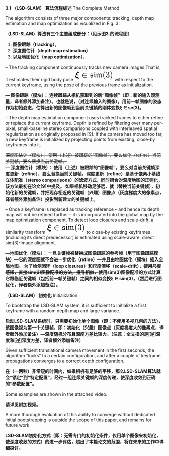 **3.1 （LSD-SLAM） 算法流程综述** The Complete Method

The algorithm consists of three major components: tracking, depth map estimation and map optimization as visualized in Fig. 3:

**（LSD-SLAM）算法有三个主要组成部分：（见示图3.的流程图）**

1. **图像跟踪（tracking），**
2. **深度图估计（depth map estimation）**
3. **以及地图优化（map optimization），**

– The tracking component continuously tracks new camera images.That is, it estimates their rigid body pose ![](/assets/math_14.png) with respect to the current keyframe, using the pose of the previous frame as initialization.

**— 图像跟踪（模块）： 连续跟踪从相机获取到的新“图像帧”（即：新的输入观测量，译者额外添加备注）。也就是说，（对连续输入的图像），用前一帧图像的姿态作为初始姿态，估算出新的图像帧到当前关键帧的刚体变换ξ ∈ se\(3\)。**

– The depth map estimation component uses tracked frames to either refine or replace the current keyframe. Depth is refined by filtering over many per-pixel, small-baseline stereo comparisons coupled with interleaved spatial regularization as originally proposed in \[9\]. If the camera has moved too far, a new keyframe is initialized by projecting points from existing, close-by keyframes into it.

~~深度图估计（模块）： 使用（上述）被跟踪的“图像帧”，要么优化（refine）当前关键帧，要么替换当前关键帧。~~  
**— 深度图估计（模块）： 使用（上述）被跟踪的“图像帧”，要么对当前关键帧深度更新（refine），要么替换当前关键帧。深度更新（refine）是基于像素小基线立体配准（stereo comparisons）的滤波方式，同时耦合对深度地图的正则化，该方法最初在论文\[9\]中提及。 如果相机移动足够远，就（替换当前关键帧），初始化新的关键帧，并把现存相近的关键帧（兴趣）图像点（灰度梯度大的像素点，译者额外添加备注）投影到新建立的关键帧上。**

– Once a keyframe is replaced as tracking reference – and hence its depth map will not be refined further – it is incorporated into the global map by the map optimization component. To detect loop closures and scale-drift, a similarity transform ![](/assets/math_14.png) to close-by existing keyframes \(including its direct predecessor\) is estimated using scale-aware, direct sim\(3\)-image alignment.

**—地图优化（模块）： 一旦关键帧被替换成图像跟踪的参考帧（用于图像跟踪模块）—它的深度图就不会进一步优化（refine）—并且由地图优化（模块）插入全局地图。  为了检测闭环（loop closures）和尺度漂移（scale-drift），**~~**使用尺度感知，直接sim\(3\)图像配准的方法，搜寻相似，**~~**使用sim\(3\)图像配准的方式计算它跟临近关键帧（包括前一帧关键帧）之间的相似变换ξ ∈ sim\(3\)，（然后进行图优化，译者额外添加备注）。**

**（LSD-SLAM） 初始化** Initialization.

To bootstrap the LSD-SLAM system, it is sufficient to initialize a first keyframe with a random depth map and large variance.

**启动LSD-SLAM系统时，只需要初始化单个图像（即：不使用多视几何的方法），该图像视为第一个关键帧，即：初始化（兴趣）图像点（灰度梯度大的像素点，译者额外添加备注）—深度随机分布且深度方差比较大。（注意：全文指的是\[逆\]深度和\[逆\]深度方差，译者额外添加备注）**

Given sufficient translational camera movement in the first seconds, the algorithm “locks” to a certain configuration, and after a couple of keyframe propagations converges to a correct depth configuration.

**在（一两秒）非常短的时间内，如果相机有足够的平移，那么LSD-SLAM算法就会“锁定”到“特定配置”，经过一组连续关键帧的深度传递，使深度收敛到正确的“参数配置”。**

Some examples are shown in the attached video.

**请详见附加视频。**

A more thorough evaluation of this ability to converge without dedicated initial bootstrapping is outside the scope of this paper, and remains for future work.

**LSD-SLAM初始化方式（即：无需专门的初始化条件，仅用单个图像来初始化，使深度收敛的方式）的进一步评估，超出了本篇论文的范围，将在未来的工作中详细探讨。**

